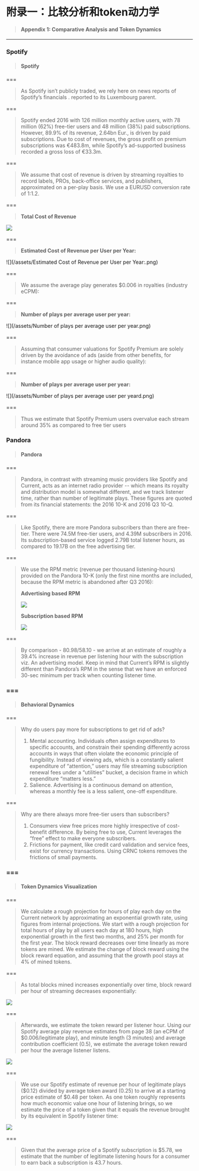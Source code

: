 # 附录一：比较分析和token动力学

> #### Appendix 1: Comparative Analysis and Token Dynamics

---

### Spotify

> #### Spotify

===

> As Spotify isn’t publicly traded, we rely here on news reports of Spotify’s financials . reported to its Luxembourg parent.

===

> Spotify ended 2016 with 126 million monthly active users, with 78 million \(62%\) free-tier users and 48 million \(38%\) paid subscriptions. However, 89.9% of its revenue, 2.64bn Eur., is driven by paid subscriptions. Due to cost of revenues, the gross profit on premium subscriptions was €483.8m, while Spotify’s ad-supported business recorded a gross loss of €33.3m.

===

> We assume that cost of revenue is driven by streaming royalties to record labels, PROs, back-office services, and publishers, approximated on a per-play basis. We use a EURUSD conversion rate of 1:1.2.

===

> **Total Cost of Revenue**

![](/assets/totalcost.png)

===

> **Estimated Cost of Revenue per User per Year:**

![](/assets/Estimated Cost of Revenue per User per Year:.png)

===

> We assume the average play generates $0.006 in royalties \(industry eCPM\):

===

> **Number of plays per average user per year:**

![](/assets/Number of plays per average user per year.png)

===

> Assuming that consumer valuations for Spotify Premium are solely driven by the avoidance of ads \(aside from other benefits, for instance mobile app usage or higher audio quality\):

===

> **Number of plays per average user per year:**

![](/assets/Number of plays per average user per yeard.png)

===

> Thus we estimate that Spotify Premium users overvalue each stream around 35% as compared to free tier users

### Pandora

> #### Pandora

===

> Pandora, in contrast with streaming music providers like Spotify and Current, acts as an internet radio provider -- which means its royalty and distribution model is somewhat different, and we track listener time, rather than number of legitimate plays. These figures are quoted from its financial statements: the 2016 10-K and 2016 Q3 10-Q.

===

> Like Spotify, there are more Pandora subscribers than there are free-tier. There were 74.5M free-tier users, and 4.39M subscribers in 2016. Its subscription-based service logged 2.79B total listener hours, as compared to 19.17B on the free advertising tier.

===

> We use the RPM metric \(revenue per thousand listening-hours\) provided on the Pandora 10-K \(only the first nine months are included, because the RPM metric is abandoned after Q3 2016\):
>
> **Advertising based RPM**
>
> ![](/assets/ok3.png)
>
> **Subscription based RPM**
>
> ![](/assets/ok2.png)

===

> By comparison - 80.98/58.10 - we arrive at an estimate of roughly a 39.4% increase in revenue per listening hour with the subscription viz. An advertising model. Keep in mind that Current’s RPM is slightly different than Pandora’s RPM in the sense that we have an enforced 30-sec minimum per track when counting listener time.

### ===

> #### Behavioral Dynamics

===

> Why do users pay more for subscriptions to get rid of ads?
>
> 1. Mental accounting. Individuals often assign expenditures to specific accounts, and constrain their spending differently across accounts in ways that often violate the economic principle of fungibility. Instead of viewing ads, which is a constantly salient expenditure of “attention,” users may file streaming subscription renewal fees under a “utilities” bucket, a decision frame in which expenditure “matters less.”
> 2. Salience. Advertising is a continuous demand on attention, whereas a monthly fee is a less salient, one-off expenditure.

===

> Why are there always more free-tier users than subscribers?
>
> 1. Consumers view free prices more highly irrespective of cost-benefit difference. By being free to use, Current leverages the “free” effect to make everyone subscribers.
> 2. Frictions for payment, like credit card validation and service fees, exist for currency transactions. Using CRNC tokens removes the frictions of small payments.

### ===

> #### Token Dynamics Visualization

===

> We calculate a rough projection for hours of play each day on the Current network by approximating an exponential growth rate, using figures from internal projections. We start with a rough projection for total hours of play by all users each day at 180 hours, high exponential growth in the first two months, and 25% per month for the first year. The block reward decreases over time linearly as more tokens are mined. We estimate the change of block reward using the block reward equation, and assuming that the growth pool stays at 4% of mined tokens.

===

> As total blocks mined increases exponentially over time, block reward per hour of streaming decreases exponentially:

![](/assets/p1.png)

===

> Afterwards, we estimate the token reward per listener hour. Using our Spotify average play revenue estimates from page 38 \(an eCPM of $0.006/legitimate play\), and minute length \(3 minutes\) and average contribution coefficient \(0.5\), we estimate the average token reward per hour the average listener listens.

![](/assets/p2.png)

===

> We use our Spotify estimate of revenue per hour of legitimate plays \($0.12\) divided by average token award \(0.25\) to arrive at a starting price estimate of $0.48 per token. As one token roughly represents how much economic value one hour of listening brings, so we estimate the price of a token given that it equals the revenue brought by its equivalent in Spotify listener time:

![](/assets/p3.png)

===

> Given that the average price of a Spotify subscription is $5.78, we estimate that the number of legitimate listening hours for a consumer to earn back a subscription is 43.7 hours.



